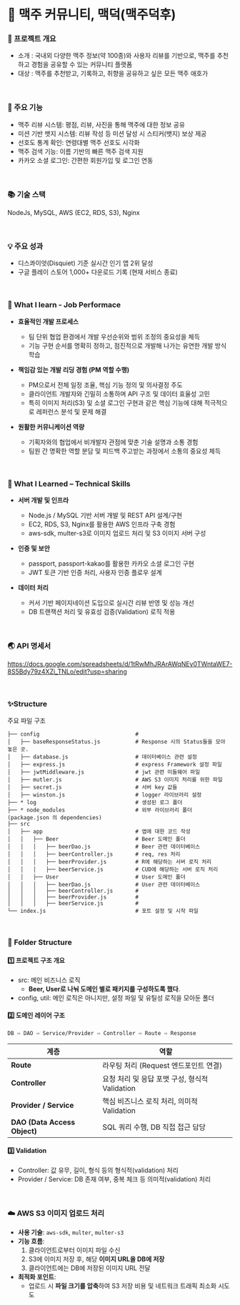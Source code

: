 # 🍺 맥주 커뮤니티, 맥덕(맥주덕후)




### 🔖 프로젝트 개요
* 소개 : 국내외 다양한 맥주 정보(약 100종)와 사용자 리뷰를 기반으로, 맥주를 추천하고 경험을 공유할 수 있는 커뮤니티 플랫폼
* 대상 : 맥주를 추천받고, 기록하고, 취향을 공유하고 싶은 모든 맥주 애호가

<br>


### 🔗 주요 기능
* 맥주 리뷰 시스템: 평점, 리뷰, 사진을 통해 맥주에 대한 정보 공유
* 미션 기반 뱃지 시스템: 리뷰 작성 등 미션 달성 시 스티커(뱃지) 보상 제공
* 선호도 통계 확인: 연령대별 맥주 선호도 시각화
* 맥주 검색 기능: 이름 기반의 빠른 맥주 검색 지원
* 카카오 소셜 로그인: 간편한 회원가입 및 로그인 연동

<br>

### 📚 기술 스택 
NodeJs, MySQL, AWS (EC2, RDS, S3), Nginx

<br>

### 💡 주요 성과
* 디스콰이엇(Disquiet) 기준 실시간 인기 앱 2위 달성
* 구글 플레이 스토어 1,000+ 다운로드 기록 (현재 서비스 종료)

<br>

### 🌈 What I learn - Job Performace
* **효율적인 개발 프로세스**
  * 팀 단위 협업 환경에서 개발 우선순위와 범위 조정의 중요성을 체득
  * 기능 구현 순서를 명확히 정하고, 점진적으로 개발해 나가는 유연한 개발 방식 학습

* **책임감 있는 개발 리딩 경험 (PM 역할 수행)**
  * PM으로서 전체 일정 조율, 핵심 기능 정의 및 의사결정 주도
  * 클라이언트 개발자와 긴밀히 소통하며 API 구조 및 데이터 효율성 고민
  * 특히 이미지 처리(S3) 및 소셜 로그인 구현과 같은 핵심 기능에 대해 적극적으로 레퍼런스 분석 및 문제 해결

* **원활한 커뮤니케이션 역량**
  * 기획자와의 협업에서 비개발자 관점에 맞춘 기술 설명과 소통 경험
  * 팀원 간 명확한 역할 분담 및 피드백 주고받는 과정에서 소통의 중요성 체득

<br>

### 🚀 What I Learned – Technical Skills
* **서버 개발 및 인프라**
  * Node.js / MySQL 기반 서버 개발 및 REST API 설계/구현
  * EC2, RDS, S3, Nginx를 활용한 AWS 인프라 구축 경험
  * aws-sdk, multer-s3로 이미지 업로드 처리 및 S3 이미지 서버 구성

* **인증 및 보안**
  * passport, passport-kakao를 활용한 카카오 소셜 로그인 구현
  * JWT 토큰 기반 인증 처리, 사용자 인증 플로우 설계

* **데이터 처리**
  * 커서 기반 페이지네이션 도입으로 실시간 리뷰 반영 및 성능 개선
  * DB 트랜잭션 처리 및 유효성 검증(Validation) 로직 적용


<br>

### 🌏 API 명세서
https://docs.google.com/spreadsheets/d/1tRwMhJRArAWqNEy0TWntaWE7-8S5Bdy79z4XZi_TNLo/edit?usp=sharing

<br>


### ✨Structure
주요 파일 구조
```
├── config                              #
│   ├── baseResponseStatus.js           # Response 시의 Status들을 모아 놓은 곳. 
│   ├── database.js                     # 데이터베이스 관련 설정
│   ├── express.js                      # express Framework 설정 파일
│   ├── jwtMiddleware.js                # jwt 관련 미들웨어 파일
│   ├── mutler.js                       # AWS S3 이미지 처리를 위한 파일
│   ├── secret.js                       # 서버 key 값들 
│   ├── winston.js                      # logger 라이브러리 설정
├── * log                               # 생성된 로그 폴더
├── * node_modules                    	# 외부 라이브러리 폴더 (package.json 의 dependencies)
├── src                     			
│   ├── app              				# 앱에 대한 코드 작성
│ 	│   ├── Beer            			# Beer 도메인 폴더
│ 	│ 	│   ├── beerDao.js 		        # Beer 관련 데이터베이스
│ 	│ 	│   ├── beerController.js 		# req, res 처리
│ 	│ 	│   ├── beerProvider.js   		# R에 해당하는 서버 로직 처리
│ 	│ 	│   ├── beerService.js   		# CUD에 해당하는 서버 로직 처리   
│ 	│   ├── User            			# User 도메인 폴더
│ 	│ 	│   ├── beerDao.js 		        # User 관련 데이터베이스
│ 	│ 	│   ├── beerController.js 		# 
│ 	│ 	│   ├── beerProvider.js   		# 
│ 	│ 	│   ├── beerService.js   		# 
└── index.js                            # 포트 설정 및 시작 파일                     		      	 
```

<br>

### 📁 Folder Structure
#### 1️⃣ 프로젝트 구조 개요
* src: 메인 비즈니스 로직
  * **Beer, User로 나눠 도메인 별로 패키지를 구성하도록 했다**.
* config, util: 메인 로직은 아니지만, 설정 파일 및 유틸성 로직을 모아둔 폴더
  
#### 2️⃣ 도메인 레이어 구조
```Request ⇨ Route ⇨ Controller ⇨ Service/Provider ⇨ DAO ⇨ DB
DB ⇨ DAO ⇨ Service/Provider ⇨ Controller ⇨ Route ⇨ Response
```
| 계층 | 역할 |
| --- | --- |
| **Route** | 라우팅 처리 (Request 엔드포인트 연결) |
| **Controller** | 요청 처리 및 응답 포맷 구성, 형식적 Validation |
| **Provider / Service** | 핵심 비즈니스 로직 처리, 의미적 Validation |
| **DAO (Data Access Object)** | SQL 쿼리 수행, DB 직접 접근 담당 |

#### 3️⃣ Validation
* Controller: 값 유무, 길이, 형식 등의 형식적(validation) 처리
* Provider / Service: DB 존재 여부, 중복 체크 등 의미적(validation) 처리

<br>

### ☁️ AWS S3 이미지 업로드 처리
- **사용 기술**: `aws-sdk`, `multer`, `multer-s3`
- **기능 흐름**:
    1. 클라이언트로부터 이미지 파일 수신
    2. S3에 이미지 저장 후, 해당 **이미지 URL을 DB에 저장**
    3. 클라이언트에는 DB에 저장된 이미지 URL 전달
- **최적화 포인트**:
    - 업로드 시 **파일 크기를 압축**하여 S3 저장 비용 및 네트워크 트래픽 최소화 시도도
